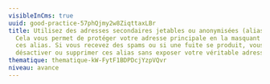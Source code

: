 ```yaml
---
visibleInCms: true
uuid: good-practice-57phQjmy2w8ZiqttaxLBr
title: Utilisez des adresses secondaires jetables ou anonymisées (alias e-mail).
  Cela vous permet de protéger votre adresse principale en la masquant derrière
  ces alias. Si vous recevez des spams ou si une fuite se produit, vous pouvez
  désactiver ou supprimer ces alias sans exposer votre véritable adresse e-mail.
thematique: thematique-kW-FytF1BDPDcjYzpVQvr
niveau: avance
---
```


